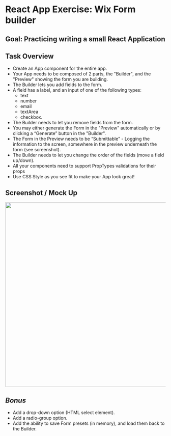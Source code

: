 # **React App Exercise**: Wix Form builder

## Goal: Practicing writing a small React Application

## Task Overview
  * Create an App component for the entire app.
  * Your App needs to be composed of 2 parts, the "Builder", and the "Preview" showing the form you are building.
  * The Builder lets you add fields to the form. 
  * A field has a label, and an input of one of the following types:
    * text
    * number
    * email
    * textArea
    * checkbox.
  * The Builder needs to let you remove fields from the form.
  * You may either generate the Form in the "Preview" automatically or by clicking a “Generate” button in the "Builder".
  * The Form in the Preview needs to be “Submittable” - Logging the information to the screen, somewhere in the preview underneath the form (see screenshot).
  * The Builder needs to let you change the order of the fields (move a field up/down).
  * All your components need to support PropTypes validations for their props
  * Use CSS Style as you see fit to make your App look great!

## Screenshot / Mock Up

<img src="https://static.wixstatic.com/media/32d4ec_48bef3446fb54928a0c17b6a1a7cf91e~mv2_d_1370_1218_s_2.png/v1/fill/w_1218,h_1082,al_c,usm_0.66_1.00_0.01/32d4ec_48bef3446fb54928a0c17b6a1a7cf91e~mv2_d_1370_1218_s_2.png" width="580px"/>
 
## *Bonus*
  * Add a drop-down option (HTML select element).
  * Add a radio-group option.
  * Add the ability to save Form presets (in memory), and load them back to the Builder.
  
 
